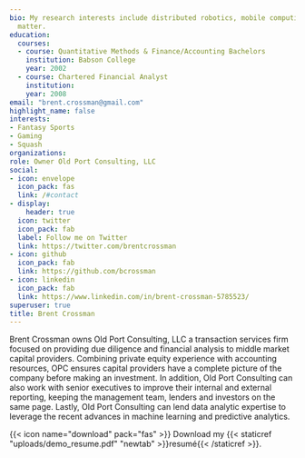 ```yaml
---
bio: My research interests include distributed robotics, mobile computing and programmable
  matter.
education:
  courses:
  - course: Quantitative Methods & Finance/Accounting Bachelors
    institution: Babson College
    year: 2002
  - course: Chartered Financial Analyst 
    institution: 
    year: 2008
email: "brent.crossman@gmail.com"
highlight_name: false
interests:
- Fantasy Sports
- Gaming
- Squash
organizations:
role: Owner Old Port Consulting, LLC
social:
- icon: envelope
  icon_pack: fas
  link: /#contact
- display:
    header: true
  icon: twitter
  icon_pack: fab
  label: Follow me on Twitter
  link: https://twitter.com/brentcrossman
- icon: github
  icon_pack: fab
  link: https://github.com/bcrossman
- icon: linkedin
  icon_pack: fab
  link: https://www.linkedin.com/in/brent-crossman-5785523/
superuser: true
title: Brent Crossman
---
```


Brent Crossman owns Old Port Consulting, LLC a transaction services firm focused on providing due diligence and financial analysis to middle market capital providers. Combining private equity experience with accounting resources, OPC ensures capital providers have a complete picture of the company before making an investment. In addition, Old Port Consulting can also work with senior executives to improve their internal and external reporting, keeping the management team, lenders and investors on the same page. Lastly, Old Port Consulting can lend data analytic expertise to leverage the recent advances in machine learning and predictive analytics.

{{< icon name="download" pack="fas" >}} Download my {{< staticref "uploads/demo_resume.pdf" "newtab" >}}resumé{{< /staticref >}}.
